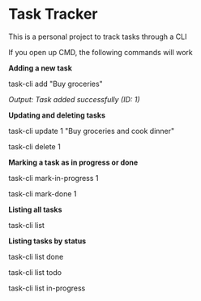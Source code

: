 # Task Tracker
This is a personal project to track tasks through a CLI

If you open up CMD, the following commands will work

**Adding a new task**

task-cli add "Buy groceries"

*Output: Task added successfully (ID: 1)*

**Updating and deleting tasks**

task-cli update 1 "Buy groceries and cook dinner"

task-cli delete 1

**Marking a task as in progress or done**

task-cli mark-in-progress 1

task-cli mark-done 1

**Listing all tasks**

task-cli list

**Listing tasks by status**

task-cli list done

task-cli list todo

task-cli list in-progress
